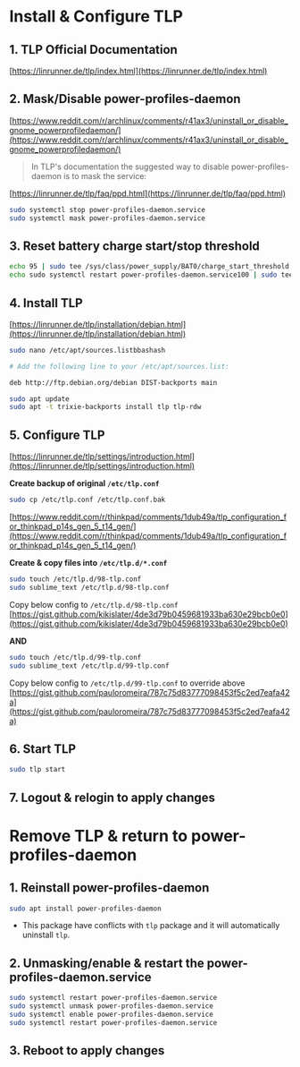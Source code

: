 # Install & Configure TLP

## 1. TLP Official Documentation

[https://linrunner.de/tlp/index.html](https://linrunner.de/tlp/index.html)

## 2. Mask/Disable power-profiles-daemon

[https://www.reddit.com/r/archlinux/comments/r41ax3/uninstall_or_disable_gnome_powerprofiledaemon/](https://www.reddit.com/r/archlinux/comments/r41ax3/uninstall_or_disable_gnome_powerprofiledaemon/)

> In TLP's documentation the suggested way to disable power-profiles-daemon is to mask the service:

[https://linrunner.de/tlp/faq/ppd.html](https://linrunner.de/tlp/faq/ppd.html)

```bash
sudo systemctl stop power-profiles-daemon.service
sudo systemctl mask power-profiles-daemon.service
```

## 3. Reset battery charge start/stop threshold

```bash
echo 95 | sudo tee /sys/class/power_supply/BAT0/charge_start_threshold
echo sudo systemctl restart power-profiles-daemon.service100 | sudo tee /sys/class/power_supply/BAT0/charge_stop_threshold
```

## 4. Install TLP

[https://linrunner.de/tlp/installation/debian.html](https://linrunner.de/tlp/installation/debian.html)

```bash
sudo nano /etc/apt/sources.listbbashash

# Add the following line to your /etc/apt/sources.list:

deb http://ftp.debian.org/debian DIST-backports main
```

```bash
sudo apt update
sudo apt -t trixie-backports install tlp tlp-rdw
```

## 5. Configure TLP

[https://linrunner.de/tlp/settings/introduction.html](https://linrunner.de/tlp/settings/introduction.html)

**Create backup of original `/etc/tlp.conf`**
```bash
sudo cp /etc/tlp.conf /etc/tlp.conf.bak
```

[https://www.reddit.com/r/thinkpad/comments/1dub49a/tlp_configuration_for_thinkpad_p14s_gen_5_t14_gen/](https://www.reddit.com/r/thinkpad/comments/1dub49a/tlp_configuration_for_thinkpad_p14s_gen_5_t14_gen/)

**Create & copy files into `/etc/tlp.d/*.conf`**
```bash
sudo touch /etc/tlp.d/98-tlp.conf
sudo sublime_text /etc/tlp.d/98-tlp.conf
```

Copy below config to `/etc/tlp.d/98-tlp.conf` <br>
[https://gist.github.com/kikislater/4de3d79b0459681933ba630e29bcb0e0](https://gist.github.com/kikislater/4de3d79b0459681933ba630e29bcb0e0)


**AND**

```bash
sudo touch /etc/tlp.d/99-tlp.conf
sudo sublime_text /etc/tlp.d/99-tlp.conf
```

Copy below config to `/etc/tlp.d/99-tlp.conf` to override above <br>
[https://gist.github.com/pauloromeira/787c75d83777098453f5c2ed7eafa42a](https://gist.github.com/pauloromeira/787c75d83777098453f5c2ed7eafa42a)


## 6. Start TLP

```bash
sudo tlp start
```
## 7. Logout & relogin to apply changes

# Remove TLP & return to power-profiles-daemon

## 1. Reinstall power-profiles-daemon

```bash
sudo apt install power-profiles-daemon
```

- This package have conflicts with `tlp` package and it will automatically uninstall `tlp`.

## 2. Unmasking/enable & restart the power-profiles-daemon.service

```bash
sudo systemctl restart power-profiles-daemon.service
sudo systemctl unmask power-profiles-daemon.service
sudo systemctl enable power-profiles-daemon.service
sudo systemctl restart power-profiles-daemon.service
```

## 3. Reboot to apply changes



